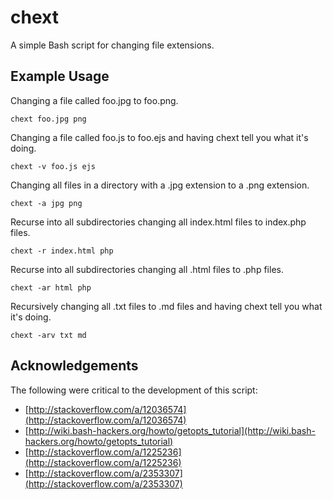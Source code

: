chext
=====

A simple Bash script for changing file extensions.

Example Usage
-------------

Changing a file called foo.jpg to foo.png.
```
chext foo.jpg png
```

Changing a file called foo.js to foo.ejs and having chext tell you what it's doing.
```
chext -v foo.js ejs
```

Changing all files in a directory with a .jpg extension to a .png extension.
```
chext -a jpg png
```

Recurse into all subdirectories changing all index.html files to index.php files.
```
chext -r index.html php
```

Recurse into all subdirectories changing all .html files to .php files.
```
chext -ar html php
```

Recursively changing all .txt files to .md files and having chext tell you what it's doing.
```
chext -arv txt md
```

Acknowledgements
----------------

The following were critical to the development of this script:

* [http://stackoverflow.com/a/12036574](http://stackoverflow.com/a/12036574)
* [http://wiki.bash-hackers.org/howto/getopts_tutorial](http://wiki.bash-hackers.org/howto/getopts_tutorial)
* [http://stackoverflow.com/a/1225236](http://stackoverflow.com/a/1225236)
* [http://stackoverflow.com/a/2353307](http://stackoverflow.com/a/2353307)

